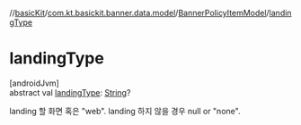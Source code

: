 //[basicKit](../../../index.md)/[com.kt.basickit.banner.data.model](../index.md)/[BannerPolicyItemModel](index.md)/[landingType](landing-type.md)

# landingType

[androidJvm]\
abstract val [landingType](landing-type.md): [String](https://kotlinlang.org/api/latest/jvm/stdlib/kotlin/-string/index.html)?

landing 할 화면 혹은 "web". landing 하지 않을 경우 null or "none".
